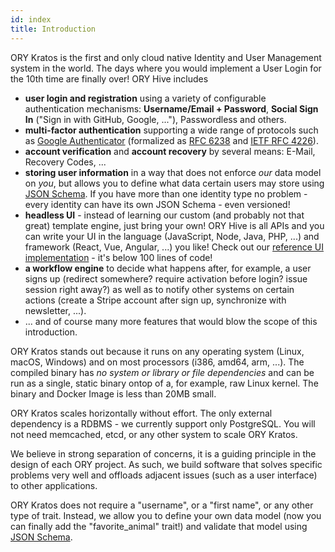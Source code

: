 ```yaml
---
id: index
title: Introduction
---
```


ORY Kratos is the first and only cloud native Identity and User Management system in the world. The days where you would implement a User Login for the 10th time are finally over! ORY Hive includes

- **user login and registration** using a variety of configurable authentication mechanisms: **Username/Email + Password**, **Social Sign In** ("Sign in with GitHub, Google, ..."), Passwordless and others.
- **multi-factor authentication** supporting a wide range of protocols such as [Google Authenticator](https://en.wikipedia.org/wiki/Google_Authenticator) (formalized as [RFC 6238](https://tools.ietf.org/html/rfc6238) and [IETF RFC 4226](https://tools.ietf.org/html/rfc4226)).
- **account verification** and **account recovery** by several means: E-Mail, Recovery Codes, ...
- **storing user information** in a way that does not enforce *our* data model on *you*, but allows you to define what data certain users may store using [JSON Schema](https://json-schema.org/). If you have more than one identity type no problem - every identity can have its own JSON Schema - even versioned!
- **headless UI** - instead of learning our custom (and probably not that great) template engine, just bring your own! ORY Hive is all APIs and you can write your UI in the language (JavaScript, Node, Java, PHP, ...) and framework (React, Vue, Angular, ...) you like! Check out our [reference UI implementation](https://github.com/ory/hive-selfservice-ui-node) - it's below 100 lines of code!
- **a workflow engine** to decide what happens after, for example, a user signs up (redirect somewhere? require activation before login? issue session right away?) as well as to notify other systems on certain actions (create a Stripe account after sign up, synchronize with newsletter, ...).
- ... and of course many more features that would blow the scope of this introduction.

ORY Kratos stands out because it runs on any operating system (Linux, macOS,
Windows) and on most processors (i386, amd64, arm, ...). The compiled binary has
_no system or library or file dependencies_ and can be run as a single, static
binary ontop of a, for example, raw Linux kernel. The binary and Docker Image is
less than 20MB small.

ORY Kratos scales horizontally without effort. The only external dependency is a
RDBMS - we currently support only PostgreSQL. You will not need memcached, etcd,
or any other system to scale ORY Kratos.

We believe in strong separation of concerns, it is a guiding principle in the
design of each ORY project. As such, we build software that solves specific
problems very well and offloads adjacent issues (such as a user interface) to
other applications.

ORY Kratos does not require a "username", or a "first name", or any other type
of trait. Instead, we allow you to define your own data model (now you can
finally add the "favorite_animal" trait!) and validate that model using
[JSON Schema](https://json-schema.org).
